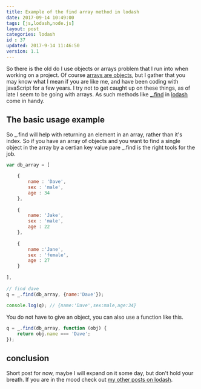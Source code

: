 ```yaml
---
title: Example of the find array method in lodash
date: 2017-09-14 10:49:00
tags: [js,lodash,node.js]
layout: post
categories: lodash
id : 37
updated: 2017-9-14 11:46:50
version: 1.1
---
```


So there is the old do I use objects or arrays problem that I run into when working on a project. Of course [arrays are objects](/2017/05/12/js-arrays-are-objects/), but I gather that you may know what I mean if you are like me, and have been coding with javaScript for a few years. I try not to get caught up on these things, as of late I seem to be going with arrays. As such methods like [\_.find](https://lodash.com/docs/4.17.4#find) in [lodash](https://lodash.com/) come in handy.

<!-- more -->

## The basic usage example

So \_.find will help with returning an element in an array, rather than it's index. So if you have an array of objects and you want to find a single object in the array by a certian key value pare \_.find is the right tools for the job.

```js
var db_array = [
 
    {
        name : 'Dave',
        sex : 'male',
        age : 34
    },
 
    {
        name: 'Jake',
        sex : 'male',
        age : 22
    },
 
    {
        name :'Jane',
        sex : 'female',
        age : 27
    }
 
],
 
// find dave
q = _.find(db_array, {name:'Dave'});
 
console.log(q); // {name:'Dave',sex:male,age:34}
```

You do not have to give an object, you can also use a function like this.

```js
q = _.find(db_array, function (obj) {
    return obj.name === 'Dave';
});
```

## conclusion

Short post for now, maybe I will expand on it some day, but don't hold your breath. If you are in the mood check out [my other posts on lodash](/categories/lodash/).

